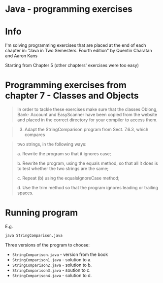 # Java - programming exercises

# Info

I'm solving programming exercises that are placed at the end of each chapter in:
"Java in Two Semesters. Fourth edition" by Quentin Charatan and Aaron Kans

Starting from Chapter 5 (other chapters' exercises were too easy)

# Programming exercises from chapter 7 - Classes and Objects

> In order to tackle these exercises make sure that the classes Oblong, Bank-
> Account and EasyScanner have been copied from the website and placed in
> the correct directory for your compiler to access them.


> 3. Adapt the StringComparison program from Sect. 7.6.3, which compares

> two strings, in the following ways:
>
> a. Rewrite the program so that it ignores case;
>
> b. Rewrite the program, using the equals method, so that all it does is to test
> whether the two strings are the same;
>
> c. Repeat (b) using the equalsIgnoreCase method;
>
> d. Use the trim method so that the program ignores leading or trailing spaces.

# Running program

E.g.

```bash
java StringComparison.java
```

Three versions of the program to choose:

- `StringComparison.java` - version from the book
- `StringComparison1.java` - solution to a.
- `StringComparison2.java` - solution to b.
- `StringComparison3.java` - soution to c.
- `StringComparison4.java` - solution to d.
